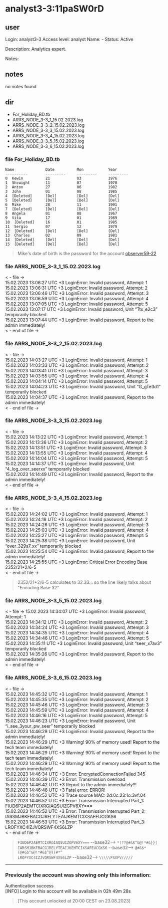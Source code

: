 # analyst3-3:11paSW0rD

## user
Login: analyst3-3
Access level: analyst
Name: -
Status: Active

Description:
Analytics expert.

Notes:

## notes
no notes found

## dir
- For_Holiday_BD.tb
- ARRS_NODE_3-3_1_15.02.2023.log
- ARRS_NODE_3-3_2_15.02.2023.log
- ARRS_NODE_3-3_3_15.02.2023.log
- ARRS_NODE_3-3_4_15.02.2023.log
- ARRS_NODE_3-3_5_15.02.2023.log
- ARRS_NODE_3-3_6_15.02.2023.log
### file For_Holiday_BD.tb
```
Name              Date          Mon           Year          
----------        ---------     ---------     ---------     
0  Kewin          21            03            1976          
1  Shcwight       11            07            1978          
2  Anton          27            06            1982          
3  John           01            08            1985          
4  [Deleted]      [Del]         [Del]         [Del]         
5  [Deleted]      [Del]         [Del]         [Del]         
6  Mike           28            11            1991          
7  [Deleted]      [Del]         [Del]         [Del]         
8  Angela         01            08            1967          
9  Vita           17            01            1989          
10  [Deleted]     16            01            1985          
11  Sergiо        07            12            1979          
12  [Deleted]     [Del]         [Del]         [Del]         
13  Charles       02            09            1981          
14  [Deleted]     [Del]         [Del]         [Del]         
15  [Deleted]     [Del]         [Del]         [Del]
```

> Mike's date of birth is the password for the account [observer59-22](./Users/observer59-22.md)

### file ARRS_NODE_3-3_1_15.02.2023.log
< - file -><br>
15.02.2023 13:06:27 UTC +3 LoginError: Invalid password, Attempt: 1<br>
15.02.2023 13:06:31 UTC +3 LoginError: Invalid password, Attempt: 2<br>
15.02.2023 13:06:46 UTC +3 LoginError: Invalid password, Attempt: 3<br>
15.02.2023 13:06:59 UTC +3 LoginError: Invalid password, Attempt: 4<br>
15.02.2023 13:07:05 UTC +3 LoginError: Invalid password, Attempt: 5<br>
15.02.2023 13:07:17 UTC +3 LoginError: Invalid password, Unit “Ttx_e2c3” temporarily blocked<br>
15.02.2023 13:07:44 UTC +3 LoginError: Invalid password, Report to the admin immediately!<br>
< - end of file -><br>

### file ARRS_NODE_3-3_2_15.02.2023.log
< - file -><br>
15.02.2023 14:03:27 UTC +3 LoginError: Invalid password, Attempt: 1<br>
15.02.2023 14:03:33 UTC +3 LoginError: Invalid password, Attempt: 2<br>
15.02.2023 14:03:41 UTC +3 LoginError: Invalid password, Attempt: 3<br>
15.02.2023 14:03:55 UTC +3 LoginError: Invalid password, Attempt: 4<br>
15.02.2023 14:04:14 UTC +3 LoginError: Invalid password, Attempt: 5<br>
15.02.2023 14:04:23 UTC +3 LoginError: Invalid password, Unit “G_gTe3d1” temporarily blocked<br>
15.02.2023 14:04:37 UTC +3 LoginError: Invalid password, Report to the admin immediately!<br>
< - end of file -><br>

### file ARRS_NODE_3-3_3_15.02.2023.log
< - file -><br>
15.02.2023 14:13:22 UTC +3 LoginError: Invalid password, Attempt: 1<br>
15.02.2023 14:13:36 UTC +3 LoginError: Invalid password, Attempt: 2<br>
15.02.2023 14:13:51 UTC +3 LoginError: Invalid password, Attempt: 3<br>
15.02.2023 14:13:55 UTC +3 LoginError: Invalid password, Attempt: 4<br>
15.02.2023 14:14:04 UTC +3 LoginError: Invalid password, Attempt: 5<br>
15.02.2023 14:14:37 UTC +3 LoginError: Invalid password, Unit “4_log_over_seerxx” temporarily blocked<br>
15.02.2023 14:14:49 UTC +3 LoginError: Invalid password, Report to the admin immediately!<br>
< - end of file -><br>

### file ARRS_NODE_3-3_4_15.02.2023.log
< - file -><br>
15.02.2023 14:24:02 UTC +3 LoginError: Invalid password, Attempt: 1<br>
15.02.2023 14:24:18 UTC +3 LoginError: Invalid password, Attempt: 2<br>
15.02.2023 14:24:26 UTC +3 LoginError: Invalid password, Attempt: 3<br>
15.02.2023 14:25:03 UTC +3 LoginError: Invalid password, Attempt: 4<br>
15.02.2023 14:25:27 UTC +3 LoginError: Invalid password, Attempt: 5<br>
15.02.2023 14:25:38 UTC +3 LoginError: Invalid password, Unit “over_329s7_xx” temporarily blocked<br>
15.02.2023 14:25:54 UTC +3 LoginError: Invalid password, Report to the admin immediately!<br>
15.02.2023 14:25:55 UTC +3 LoginError: Critical Error Encoding Base 2352/21*2/6-5<br>
< - end of file ->

> 2352/21*2/6-5 calculates to 32.33... so the line likely talks about "Encoding Base 32"

### file ARRS_NODE_3-3_5_15.02.2023.log
< - file ->
15.02.2023 14:34:07 UTC +3 LoginError: Invalid password, Attempt: 1<br>
15.02.2023 14:34:12 UTC +3 LoginError: Invalid password, Attempt: 2<br>
15.02.2023 14:34:24 UTC +3 LoginError: Invalid password, Attempt: 3<br>
15.02.2023 14:34:35 UTC +3 LoginError: Invalid password, Attempt: 4<br>
15.02.2023 14:34:46 UTC +3 LoginError: Invalid password, Attempt: 5<br>
15.02.2023 14:35:11 UTC +3 LoginError: Invalid password, Unit “seer_x7av3” temporarily blocked<br>
15.02.2023 14:35:26 UTC +3 LoginError: Invalid password, Report to the admin immediately!<br>
< - end of file -><br>

### file ARRS_NODE_3-3_6_15.02.2023.log
< - file -><br>
15.02.2023 14:45:32 UTC +3 LoginError: Invalid password, Attempt: 1<br>
15.02.2023 14:45:35 UTC +3 LoginError: Invalid password, Attempt: 2<br>
15.02.2023 14:45:46 UTC +3 LoginError: Invalid password, Attempt: 3<br>
15.02.2023 14:45:59 UTC +3 LoginError: Invalid password, Attempt: 4<br>
15.02.2023 14:46:16 UTC +3 LoginError: Invalid password, Attempt: 5<br>
15.02.2023 14:46:23 UTC +3 LoginError: Invalid password, Unit “i_see_3your_pw_seer” temporarily blocked<br>
15.02.2023 14:46:29 UTC +3 LoginError: Invalid password, Report to the admin immediately!<br>
15.02.2023 14:46:29 UTC +3 Warning! 90% of memory used! Report to the tech team immediately!<br>
15.02.2023 14:46:29 UTC +3 Warning! 90% of memory used! Report to the tech team immediately!<br>
15.02.2023 14:46:29 UTC +3 Warning! 90% of memory used! Report to the tech team immediately!<br>
15.02.2023 14:46:34 UTC +3 Error: EncryptedConnectionFailed 345<br>
15.02.2023 14:46:39 UTC +3 Error: Transmission overload<br>
15.02.2023 14:46:42 UTC +3 Report to the admin immediately!!!<br>
15.02.2023 14:46:48 UTC +3 Fatal error: ERROR!<br>
15.02.2023 14:46:52 UTC +3 Trace source MAC: 2d:0c:23:1o:3vf:04<br>
15.02.2023 14:46:52 UTC +3 Error: Transmission Interrupted Part_1: FIUD6P2AEMTCIXRGIAQSUIZGPV6XY===<br>
15.02.2023 14:46:52 UTC +3 Error: Transmission Interrupted Part_2: IARSMJBKFBACGJRELYTEAIJKEMTCIXSAFEUCGKS6<br>
15.02.2023 14:46:53 UTC +3 Error: Transmission Interrupted Part_3: LROFYXC4IZJVQRSWF4XS6LZP<br>
< - end of file -><br>

> `FIUD6P2AEMTCIXRGIAQSUIZGPV6XY===` --base32--> `*(??@#&$^&@!*#&}}|`<br>
> `IARSMJBKFBACGJRELYTEAIJKEMTCIXSAFEUCGKS6` --base32--> `@#&$*(@#&$^&@!*#&$^@)(#*^`<br>
> `LROFYXC4IZJVQRSWF4XS6LZP` --base32--> `\\\\\FSXFV/////`<br>

---

### Previously the account was showing only this information:<br>
Authentication success<br>
[INFO] Login to this account  will be available in 02h 49m 28s<br>
> [This account unlocked at 20:00 CEST on 23.08.2023]
